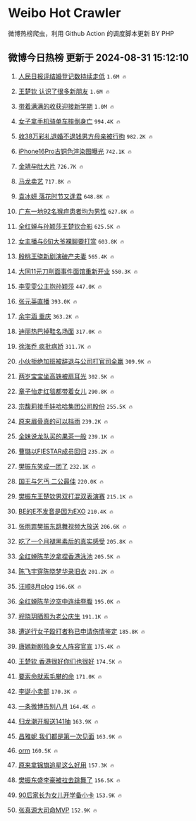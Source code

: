 # Weibo Hot Crawler 



微博热榜爬虫，利用 Github Action 的调度脚本更新 BY PHP 


## 微博今日热榜 更新于 2024-08-31 15:12:10 
1. [人民日报评结婚登记数持续走低](https://s.weibo.com/weibo?q=%23%E4%BA%BA%E6%B0%91%E6%97%A5%E6%8A%A5%E8%AF%84%E7%BB%93%E5%A9%9A%E7%99%BB%E8%AE%B0%E6%95%B0%E6%8C%81%E7%BB%AD%E8%B5%B0%E4%BD%8E%23&t=31&band_rank=1&Refer=top) `1.6M 🔥` 

1. [王楚钦 认识了很多新朋友](https://s.weibo.com/weibo?q=%E7%8E%8B%E6%A5%9A%E9%92%A6%20%E8%AE%A4%E8%AF%86%E4%BA%86%E5%BE%88%E5%A4%9A%E6%96%B0%E6%9C%8B%E5%8F%8B&t=31&band_rank=2&Refer=top) `1.6M 🔥` 

1. [带着满满的收获迎接新学期](https://s.weibo.com/weibo?q=%23%E5%B8%A6%E7%9D%80%E6%BB%A1%E6%BB%A1%E7%9A%84%E6%94%B6%E8%8E%B7%E8%BF%8E%E6%8E%A5%E6%96%B0%E5%AD%A6%E6%9C%9F%23&t=31&band_rank=3&Refer=top) `1.0M 🔥` 

1. [女子拿手机骑单车摔倒身亡](https://s.weibo.com/weibo?q=%23%E5%A5%B3%E5%AD%90%E6%8B%BF%E6%89%8B%E6%9C%BA%E9%AA%91%E5%8D%95%E8%BD%A6%E6%91%94%E5%80%92%E8%BA%AB%E4%BA%A1%23&t=31&band_rank=4&Refer=top) `994.4K 🔥` 

1. [收38万彩礼退婚不退钱男方母亲被行拘](https://s.weibo.com/weibo?q=%23%E6%94%B638%E4%B8%87%E5%BD%A9%E7%A4%BC%E9%80%80%E5%A9%9A%E4%B8%8D%E9%80%80%E9%92%B1%E7%94%B7%E6%96%B9%E6%AF%8D%E4%BA%B2%E8%A2%AB%E8%A1%8C%E6%8B%98%23&t=31&band_rank=5&Refer=top) `982.2K 🔥` 

1. [iPhone16Pro古铜色渲染图曝光](https://s.weibo.com/weibo?q=%23iPhone16Pro%E5%8F%A4%E9%93%9C%E8%89%B2%E6%B8%B2%E6%9F%93%E5%9B%BE%E6%9B%9D%E5%85%89%23&t=31&band_rank=6&Refer=top) `742.1K 🔥` 

1. [金靖孕肚大片](https://s.weibo.com/weibo?q=%23%E9%87%91%E9%9D%96%E5%AD%95%E8%82%9A%E5%A4%A7%E7%89%87%23&t=31&band_rank=7&Refer=top) `726.7K 🔥` 

1. [马龙卖艺](https://s.weibo.com/weibo?q=%E9%A9%AC%E9%BE%99%E5%8D%96%E8%89%BA&t=31&band_rank=8&Refer=top) `717.8K 🔥` 

1. [袁冰妍 落花时节又逢君](https://s.weibo.com/weibo?q=%E8%A2%81%E5%86%B0%E5%A6%8D%20%E8%90%BD%E8%8A%B1%E6%97%B6%E8%8A%82%E5%8F%88%E9%80%A2%E5%90%9B&t=31&band_rank=9&Refer=top) `648.8K 🔥` 

1. [广东一地92名猴痘患者均为男性](https://s.weibo.com/weibo?q=%23%E5%B9%BF%E4%B8%9C%E4%B8%80%E5%9C%B092%E5%90%8D%E7%8C%B4%E7%97%98%E6%82%A3%E8%80%85%E5%9D%87%E4%B8%BA%E7%94%B7%E6%80%A7%23&t=31&band_rank=10&Refer=top) `627.8K 🔥` 

1. [全红婵与孙颖莎王楚钦合影](https://s.weibo.com/weibo?q=%23%E5%85%A8%E7%BA%A2%E5%A9%B5%E4%B8%8E%E5%AD%99%E9%A2%96%E8%8E%8E%E7%8E%8B%E6%A5%9A%E9%92%A6%E5%90%88%E5%BD%B1%23&t=31&band_rank=11&Refer=top) `625.5K 🔥` 

1. [女主播与6旬大爷裸聊要打赏](https://s.weibo.com/weibo?q=%23%E5%A5%B3%E4%B8%BB%E6%92%AD%E4%B8%8E6%E6%97%AC%E5%A4%A7%E7%88%B7%E8%A3%B8%E8%81%8A%E8%A6%81%E6%89%93%E8%B5%8F%23&t=31&band_rank=12&Refer=top) `603.8K 🔥` 

1. [殷桃王骁新剧演破产夫妻](https://s.weibo.com/weibo?q=%23%E6%AE%B7%E6%A1%83%E7%8E%8B%E9%AA%81%E6%96%B0%E5%89%A7%E6%BC%94%E7%A0%B4%E4%BA%A7%E5%A4%AB%E5%A6%BB%23&t=31&band_rank=13&Refer=top) `565.4K 🔥` 

1. [大同11元刀削面事件面馆重新开业](https://s.weibo.com/weibo?q=%23%E5%A4%A7%E5%90%8C11%E5%85%83%E5%88%80%E5%89%8A%E9%9D%A2%E4%BA%8B%E4%BB%B6%E9%9D%A2%E9%A6%86%E9%87%8D%E6%96%B0%E5%BC%80%E4%B8%9A%23&t=31&band_rank=14&Refer=top) `550.3K 🔥` 

1. [李雯雯公主抱孙颖莎](https://s.weibo.com/weibo?q=%23%E6%9D%8E%E9%9B%AF%E9%9B%AF%E5%85%AC%E4%B8%BB%E6%8A%B1%E5%AD%99%E9%A2%96%E8%8E%8E%23&t=31&band_rank=15&Refer=top) `447.0K 🔥` 

1. [张元英直播](https://s.weibo.com/weibo?q=%E5%BC%A0%E5%85%83%E8%8B%B1%E7%9B%B4%E6%92%AD&t=31&band_rank=16&Refer=top) `393.0K 🔥` 

1. [余宇涵 重庆](https://s.weibo.com/weibo?q=%E4%BD%99%E5%AE%87%E6%B6%B5%20%E9%87%8D%E5%BA%86&t=31&band_rank=17&Refer=top) `363.2K 🔥` 

1. [迪丽热巴掉鞋名场面](https://s.weibo.com/weibo?q=%23%E8%BF%AA%E4%B8%BD%E7%83%AD%E5%B7%B4%E6%8E%89%E9%9E%8B%E5%90%8D%E5%9C%BA%E9%9D%A2%23&t=31&band_rank=18&Refer=top) `317.0K 🔥` 

1. [徐海乔 疯批病娇](https://s.weibo.com/weibo?q=%E5%BE%90%E6%B5%B7%E4%B9%94%20%E7%96%AF%E6%89%B9%E7%97%85%E5%A8%87&t=31&band_rank=19&Refer=top) `311.7K 🔥` 

1. [小伙拒绝加班被辞退与公司打官司全赢](https://s.weibo.com/weibo?q=%23%E5%B0%8F%E4%BC%99%E6%8B%92%E7%BB%9D%E5%8A%A0%E7%8F%AD%E8%A2%AB%E8%BE%9E%E9%80%80%E4%B8%8E%E5%85%AC%E5%8F%B8%E6%89%93%E5%AE%98%E5%8F%B8%E5%85%A8%E8%B5%A2%23&t=31&band_rank=20&Refer=top) `309.9K 🔥` 

1. [两岁宝宝坐高铁被扇耳光](https://s.weibo.com/weibo?q=%23%E4%B8%A4%E5%B2%81%E5%AE%9D%E5%AE%9D%E5%9D%90%E9%AB%98%E9%93%81%E8%A2%AB%E6%89%87%E8%80%B3%E5%85%89%23&t=31&band_rank=21&Refer=top) `302.5K 🔥` 

1. [章子怡走红毯都带着女儿](https://s.weibo.com/weibo?q=%23%E7%AB%A0%E5%AD%90%E6%80%A1%E8%B5%B0%E7%BA%A2%E6%AF%AF%E9%83%BD%E5%B8%A6%E7%9D%80%E5%A5%B3%E5%84%BF%23&t=31&band_rank=22&Refer=top) `290.8K 🔥` 

1. [宗馥莉接手娃哈哈集团公司股份](https://s.weibo.com/weibo?q=%23%E5%AE%97%E9%A6%A5%E8%8E%89%E6%8E%A5%E6%89%8B%E5%A8%83%E5%93%88%E5%93%88%E9%9B%86%E5%9B%A2%E5%85%AC%E5%8F%B8%E8%82%A1%E4%BB%BD%23&t=31&band_rank=23&Refer=top) `255.5K 🔥` 

1. [原来眉骨真的可以挡雨](https://s.weibo.com/weibo?q=%23%E5%8E%9F%E6%9D%A5%E7%9C%89%E9%AA%A8%E7%9C%9F%E7%9A%84%E5%8F%AF%E4%BB%A5%E6%8C%A1%E9%9B%A8%23&t=31&band_rank=24&Refer=top) `239.2K 🔥` 

1. [全妹说龙队买的果茶一般](https://s.weibo.com/weibo?q=%23%E5%85%A8%E5%A6%B9%E8%AF%B4%E9%BE%99%E9%98%9F%E4%B9%B0%E7%9A%84%E6%9E%9C%E8%8C%B6%E4%B8%80%E8%88%AC%23&t=31&band_rank=25&Refer=top) `239.1K 🔥` 

1. [曹璐以FIESTAR成员回归](https://s.weibo.com/weibo?q=%23%E6%9B%B9%E7%92%90%E4%BB%A5FIESTAR%E6%88%90%E5%91%98%E5%9B%9E%E5%BD%92%23&t=31&band_rank=26&Refer=top) `235.2K 🔥` 

1. [樊振东笑成一团了](https://s.weibo.com/weibo?q=%23%E6%A8%8A%E6%8C%AF%E4%B8%9C%E7%AC%91%E6%88%90%E4%B8%80%E5%9B%A2%E4%BA%86%23&t=31&band_rank=27&Refer=top) `232.1K 🔥` 

1. [国王与乞丐 二公最佳](https://s.weibo.com/weibo?q=%E5%9B%BD%E7%8E%8B%E4%B8%8E%E4%B9%9E%E4%B8%90%20%E4%BA%8C%E5%85%AC%E6%9C%80%E4%BD%B3&t=31&band_rank=28&Refer=top) `220.0K 🔥` 

1. [樊振东王楚钦男双打混双表演赛](https://s.weibo.com/weibo?q=%E6%A8%8A%E6%8C%AF%E4%B8%9C%E7%8E%8B%E6%A5%9A%E9%92%A6%E7%94%B7%E5%8F%8C%E6%89%93%E6%B7%B7%E5%8F%8C%E8%A1%A8%E6%BC%94%E8%B5%9B&t=31&band_rank=29&Refer=top) `215.1K 🔥` 

1. [BE的E不发音是因为EXO](https://s.weibo.com/weibo?q=BE%E7%9A%84E%E4%B8%8D%E5%8F%91%E9%9F%B3%E6%98%AF%E5%9B%A0%E4%B8%BAEXO&t=31&band_rank=30&Refer=top) `210.4K 🔥` 

1. [张雨霏樊振东跳舞视频大放送](https://s.weibo.com/weibo?q=%23%E5%BC%A0%E9%9B%A8%E9%9C%8F%E6%A8%8A%E6%8C%AF%E4%B8%9C%E8%B7%B3%E8%88%9E%E8%A7%86%E9%A2%91%E5%A4%A7%E6%94%BE%E9%80%81%23&t=31&band_rank=31&Refer=top) `206.6K 🔥` 

1. [吃了一个月褪黑素后的真实感受](https://s.weibo.com/weibo?q=%23%E5%90%83%E4%BA%86%E4%B8%80%E4%B8%AA%E6%9C%88%E8%A4%AA%E9%BB%91%E7%B4%A0%E5%90%8E%E7%9A%84%E7%9C%9F%E5%AE%9E%E6%84%9F%E5%8F%97%23&t=31&band_rank=32&Refer=top) `205.8K 🔥` 

1. [全红婵陈芋汐拿捏香港泳池](https://s.weibo.com/weibo?q=%23%E5%85%A8%E7%BA%A2%E5%A9%B5%E9%99%88%E8%8A%8B%E6%B1%90%E6%8B%BF%E6%8D%8F%E9%A6%99%E6%B8%AF%E6%B3%B3%E6%B1%A0%23&t=31&band_rank=33&Refer=top) `205.5K 🔥` 

1. [陈飞宇穿陈晓梦华录旧衣](https://s.weibo.com/weibo?q=%23%E9%99%88%E9%A3%9E%E5%AE%87%E7%A9%BF%E9%99%88%E6%99%93%E6%A2%A6%E5%8D%8E%E5%BD%95%E6%97%A7%E8%A1%A3%23&t=31&band_rank=34&Refer=top) `201.2K 🔥` 

1. [汪顺8月plog](https://s.weibo.com/weibo?q=%23%E6%B1%AA%E9%A1%BA8%E6%9C%88plog%23&t=31&band_rank=35&Refer=top) `196.6K 🔥` 

1. [全红婵陈芋汐空中连续卷腹](https://s.weibo.com/weibo?q=%23%E5%85%A8%E7%BA%A2%E5%A9%B5%E9%99%88%E8%8A%8B%E6%B1%90%E7%A9%BA%E4%B8%AD%E8%BF%9E%E7%BB%AD%E5%8D%B7%E8%85%B9%23&t=31&band_rank=36&Refer=top) `195.0K 🔥` 

1. [程晓玥晒照为老公庆生](https://s.weibo.com/weibo?q=%23%E7%A8%8B%E6%99%93%E7%8E%A5%E6%99%92%E7%85%A7%E4%B8%BA%E8%80%81%E5%85%AC%E5%BA%86%E7%94%9F%23&t=31&band_rank=37&Refer=top) `191.1K 🔥` 

1. [遭逆行女子殴打者称已申请伤情鉴定](https://s.weibo.com/weibo?q=%23%E9%81%AD%E9%80%86%E8%A1%8C%E5%A5%B3%E5%AD%90%E6%AE%B4%E6%89%93%E8%80%85%E7%A7%B0%E5%B7%B2%E7%94%B3%E8%AF%B7%E4%BC%A4%E6%83%85%E9%89%B4%E5%AE%9A%23&t=31&band_rank=38&Refer=top) `185.8K 🔥` 

1. [唐嫣新剧独身女人阵容官宣](https://s.weibo.com/weibo?q=%E5%94%90%E5%AB%A3%E6%96%B0%E5%89%A7%E7%8B%AC%E8%BA%AB%E5%A5%B3%E4%BA%BA%E9%98%B5%E5%AE%B9%E5%AE%98%E5%AE%A3&t=31&band_rank=39&Refer=top) `175.4K 🔥` 

1. [王楚钦 香港很好你们也很好](https://s.weibo.com/weibo?q=%E7%8E%8B%E6%A5%9A%E9%92%A6%20%E9%A6%99%E6%B8%AF%E5%BE%88%E5%A5%BD%E4%BD%A0%E4%BB%AC%E4%B9%9F%E5%BE%88%E5%A5%BD&t=31&band_rank=40&Refer=top) `174.5K 🔥` 

1. [要索命就索毛攀的命](https://s.weibo.com/weibo?q=%23%E8%A6%81%E7%B4%A2%E5%91%BD%E5%B0%B1%E7%B4%A2%E6%AF%9B%E6%94%80%E7%9A%84%E5%91%BD%23&t=31&band_rank=41&Refer=top) `171.0K 🔥` 

1. [李诞小卖部](https://s.weibo.com/weibo?q=%E6%9D%8E%E8%AF%9E%E5%B0%8F%E5%8D%96%E9%83%A8&t=31&band_rank=42&Refer=top) `170.3K 🔥` 

1. [一条微博告别八月](https://s.weibo.com/weibo?q=%23%E4%B8%80%E6%9D%A1%E5%BE%AE%E5%8D%9A%E5%91%8A%E5%88%AB%E5%85%AB%E6%9C%88%23&t=31&band_rank=43&Refer=top) `164.4K 🔥` 

1. [归龙潮开服送141抽](https://s.weibo.com/weibo?q=%23%E5%BD%92%E9%BE%99%E6%BD%AE%E5%BC%80%E6%9C%8D%E9%80%81141%E6%8A%BD%23&t=31&band_rank=44&Refer=top) `163.9K 🔥` 

1. [昌雅妮 我们都是第一次见面](https://s.weibo.com/weibo?q=%E6%98%8C%E9%9B%85%E5%A6%AE%20%E6%88%91%E4%BB%AC%E9%83%BD%E6%98%AF%E7%AC%AC%E4%B8%80%E6%AC%A1%E8%A7%81%E9%9D%A2&t=31&band_rank=45&Refer=top) `163.9K 🔥` 

1. [orm](https://s.weibo.com/weibo?q=orm&t=31&band_rank=46&Refer=top) `160.5K 🔥` 

1. [原来拿锦旗追星这么好用](https://s.weibo.com/weibo?q=%23%E5%8E%9F%E6%9D%A5%E6%8B%BF%E9%94%A6%E6%97%97%E8%BF%BD%E6%98%9F%E8%BF%99%E4%B9%88%E5%A5%BD%E7%94%A8%23&t=31&band_rank=47&Refer=top) `157.3K 🔥` 

1. [樊振东盛李豪被拉去跳舞了](https://s.weibo.com/weibo?q=%E6%A8%8A%E6%8C%AF%E4%B8%9C%E7%9B%9B%E6%9D%8E%E8%B1%AA%E8%A2%AB%E6%8B%89%E5%8E%BB%E8%B7%B3%E8%88%9E%E4%BA%86&t=31&band_rank=48&Refer=top) `156.5K 🔥` 

1. [90后家长为女儿开学备小卡](https://s.weibo.com/weibo?q=%2390%E5%90%8E%E5%AE%B6%E9%95%BF%E4%B8%BA%E5%A5%B3%E5%84%BF%E5%BC%80%E5%AD%A6%E5%A4%87%E5%B0%8F%E5%8D%A1%23&t=31&band_rank=49&Refer=top) `153.9K 🔥` 

1. [张真源大司命MVP](https://s.weibo.com/weibo?q=%23%E5%BC%A0%E7%9C%9F%E6%BA%90%E5%A4%A7%E5%8F%B8%E5%91%BDMVP%23&t=31&band_rank=50&Refer=top) `152.9K 🔥` 

